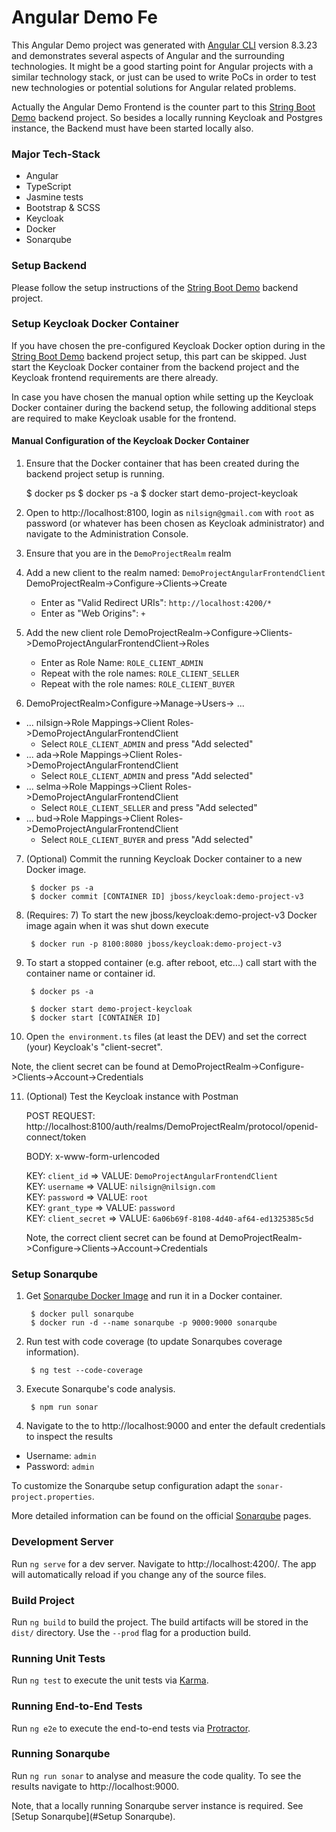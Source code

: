 # Angular Demo Fe

This Angular Demo project was generated with [Angular CLI](https://github.com/angular/angular-cli) version 8.3.23 and
demonstrates several aspects of Angular and the surrounding technologies. It might be a good starting point for Angular
projects with a similar technology stack, or just can be used to write PoCs in order to test new technologies or
potential solutions for Angular related problems.

Actually the Angular Demo Frontend is the counter part to this
[String Boot Demo](https://github.com/nilsign/spring-boot-demo-be) backend project. So besides a locally running
Keycloak and Postgres instance, the Backend must have been started locally also.

### Major Tech-Stack
- Angular
- TypeScript
- Jasmine tests
- Bootstrap & SCSS
- Keycloak
- Docker
- Sonarqube

### Setup Backend

Please follow the setup instructions of the [String Boot Demo](https://github.com/nilsign/spring-boot-demo-be) backend
project.

### Setup Keycloak Docker Container

If you have chosen the pre-configured Keycloak Docker option during in the
[String Boot Demo](https://github.com/nilsign/spring-boot-demo-be) backend project setup, this part can be skipped. Just
start the Keycloak Docker container from the backend project and the Keycloak frontend requirements are there already.

In case you have chosen the manual option while setting up the Keycloak Docker container during the backend setup, the
following additional steps are required to make Keycloak usable for the frontend.

#### Manual Configuration of the Keycloak Docker Container

1. Ensure that the Docker container that has been created during the backend project setup is running.

    $ docker ps
    $ docker ps -a
    $ docker start demo-project-keycloak

2. Open to http://localhost:8100, login as `nilsign@gmail.com` with `root` as password (or whatever has been chosen as
Keycloak administrator) and navigate to the Administration Console.

3. Ensure that you are in the `DemoProjectRealm` realm

4. Add a new client to the realm named: `DemoProjectAngularFrontendClient`
   DemoProjectRealm->Configure->Clients->Create
    - Enter as "Valid Redirect URIs": `http://localhost:4200/*`
    - Enter as "Web Origins": `+`
    
5. Add the new client role 
    DemoProjectRealm->Configure->Clients->DemoProjectAngularFrontendClient->Roles
    - Enter as Role Name: `ROLE_CLIENT_ADMIN`
    - Repeat with the role names: `ROLE_CLIENT_SELLER`
    - Repeat with the role names: `ROLE_CLIENT_BUYER`

6. DemoProjectRealm>Configure->Manage->Users-> ...
- ... nilsign->Role Mappings->Client Roles->DemoProjectAngularFrontendClient
    - Select `ROLE_CLIENT_ADMIN` and press "Add selected"
- ... ada->Role Mappings->Client Roles->DemoProjectAngularFrontendClient
    - Select `ROLE_CLIENT_ADMIN` and press "Add selected"
- ... selma->Role Mappings->Client Roles->DemoProjectAngularFrontendClient
    - Select `ROLE_CLIENT_SELLER` and press "Add selected"
- ... bud->Role Mappings->Client Roles->DemoProjectAngularFrontendClient
    - Select `ROLE_CLIENT_BUYER` and press "Add selected"

7. (Optional) Commit the running Keycloak Docker container to a new Docker image.

        $ docker ps -a
        $ docker commit [CONTAINER ID] jboss/keycloak:demo-project-v3

8. (Requires: 7) To start the new jboss/keycloak:demo-project-v3 Docker image again when it was
shut down execute

        $ docker run -p 8100:8080 jboss/keycloak:demo-project-v3

9. To start a stopped container (e.g. after reboot, etc...) call start with the container name or container id.

        $ docker ps -a

        $ docker start demo-project-keycloak
        $ docker start [CONTAINER ID]

10. Open `the environment.ts` files (at least the DEV) and set the correct (your) Keycloak's "client-secret".

Note, the client secret can be found at
DemoProjectRealm->Configure->Clients->Account->Credentials

11. (Optional) Test the Keycloak instance with Postman

    POST REQUEST: http://localhost:8100/auth/realms/DemoProjectRealm/protocol/openid-connect/token

    BODY: x-www-form-urlencoded

    KEY: `client_id` => VALUE: `DemoProjectAngularFrontendClient`<br>
    KEY: `username` => VALUE: `nilsign@nilsign.com`<br>
    KEY: `password` => VALUE: `root`<br>
    KEY: `grant_type` => VALUE: `password`<br>
    KEY: `client_secret` => VALUE: `6a06b69f-8108-4d40-af64-ed1325385c5d` <br>

    Note, the correct client secret can be found at
    DemoProjectRealm->Configure->Clients->Account->Credentials

### Setup Sonarqube

1. Get [Sonarqube Docker Image](https://hub.docker.com/_/sonarqube/) and run it in a Docker container.

        $ docker pull sonarqube
        $ docker run -d --name sonarqube -p 9000:9000 sonarqube

2. Run test with code coverage (to update Sonarqubes coverage information).

        $ ng test --code-coverage

3. Execute Sonarqube's code analysis.

        $ npm run sonar

3. Navigate to the to http://localhost:9000 and enter the default credentials to inspect the results
- Username: `admin`
- Password: `admin`

To customize the Sonarqube setup configuration adapt the `sonar-project.properties`.

More detailed information can be found on the official [Sonarqube](https://sonarqube.org) pages.

### Development Server

Run `ng serve` for a dev server. Navigate to http://localhost:4200/. The app will automatically reload if you change any of the source files.

### Build Project

Run `ng build` to build the project. The build artifacts will be stored in the `dist/` directory. Use the `--prod` flag for a production build.

### Running Unit Tests

Run `ng test` to execute the unit tests via [Karma](https://karma-runner.github.io).

### Running End-to-End Tests

Run `ng e2e` to execute the end-to-end tests via [Protractor](http://www.protractortest.org/).

### Running Sonarqube

Run `ng run sonar` to analyse and measure the code quality. To see the results navigate to http://localhost:9000.

Note, that a locally running Sonarqube server instance is required. See [Setup Sonarqube](#Setup Sonarqube).
